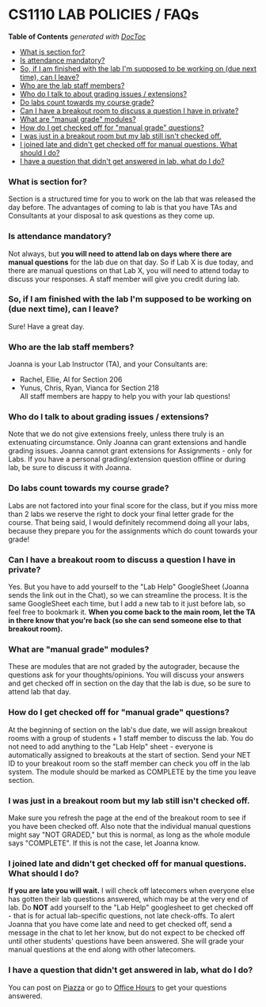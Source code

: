 # CS1110 LAB POLICIES / FAQs

<!-- START doctoc generated TOC please keep comment here to allow auto update -->
<!-- DON'T EDIT THIS SECTION, INSTEAD RE-RUN doctoc TO UPDATE -->
**Table of Contents**  *generated with [DocToc](https://github.com/thlorenz/doctoc)*

- [What is section for?](#what-is-section-for)
- [Is attendance mandatory?](#is-attendance-mandatory)
- [So, if I am finished with the lab I'm supposed to be working on (due next time), can I leave?](#so-if-i-am-finished-with-the-lab-im-supposed-to-be-working-on-due-next-time-can-i-leave)
- [Who are the lab staff members?](#who-are-the-lab-staff-members)
- [Who do I talk to about grading issues / extensions?](#who-do-i-talk-to-about-grading-issues--extensions)
- [Do labs count towards my course grade?](#do-labs-count-towards-my-course-grade)
- [Can I have a breakout room to discuss a question I have in private?](#can-i-have-a-breakout-room-to-discuss-a-question-i-have-in-private)
- [What are "manual grade" modules?](#what-are-manual-grade-modules)
- [How do I get checked off for "manual grade" questions?](#how-do-i-get-checked-off-for-manual-grade-questions)
- [I was just in a breakout room but my lab still isn't checked off.](#i-was-just-in-a-breakout-room-but-my-lab-still-isnt-checked-off)
- [I joined late and didn't get checked off for manual questions. What should I do?](#i-joined-late-and-didnt-get-checked-off-for-manual-questions-what-should-i-do)
- [I have a question that didn't get answered in lab, what do I do?](#i-have-a-question-that-didnt-get-answered-in-lab-what-do-i-do)

<!-- END doctoc generated TOC please keep comment here to allow auto update -->

### What is section for?  
Section is a structured time for you to work on the lab that was released the day before. The advantages of coming to lab is that you have TAs and Consultants at your disposal to ask questions as they come up.  

### Is attendance mandatory?  
Not always, but **you will need to attend lab on days where there are manual questions** for the lab due on that day. So if Lab X is due today, and there are manual questions on that Lab X, you will need to attend today to discuss your responses. A staff member will give you credit during lab.  

### So, if I am finished with the lab I'm supposed to be working on (due next time), can I leave?  
Sure! Have a great day.   

### Who are the lab staff members?   
Joanna is your Lab Instructor (TA), and your Consultants are:   
- Rachel, Ellie, Al for Section 206  
- Yunus, Chris, Ryan, Vianca for Section 218   
All staff members are happy to help you with your lab questions!  

### Who do I talk to about grading issues / extensions?  
Note that we do not give extensions freely, unless there truly is an extenuating circumstance. 
Only Joanna can grant extensions and handle grading issues. Joanna cannot grant extensions for Assignments - only for Labs. If you have a personal grading/extension question offline or during lab, be sure to discuss it with Joanna.     

### Do labs count towards my course grade?
Labs are not factored into your final score for the class, but if you miss more than 2 labs we reserve the right to dock your final letter grade for the course. That being said, I would definitely recommend doing all your labs, because they prepare you for the assignments which do count towards your grade!  

### Can I have a breakout room to discuss a question I have in private?  
Yes. But you have to add yourself to the "Lab Help" GoogleSheet (Joanna sends the link out in the Chat), so we can streamline the process. It is the same GoogleSheet each time, but I add a new tab to it just before lab, so feel free to bookmark it. **When you come back to the main room, let the TA in there know that you're back (so she can send someone else to that breakout room).**    

### What are "manual grade" modules?  
These are modules that are not graded by the autograder, because the questions ask for your thoughts/opinions. You will discuss your answers and get checked off in section on the day that the lab is due, so be sure to attend lab that day.  

### How do I get checked off for "manual grade" questions?  
At the beginning of section on the lab's due date, we will assign breakout rooms with a group of students + 1 staff member to discuss the lab. You do not need to add anything to the "Lab Help" sheet - everyone is automatically assigned to breakouts at the start of section. Send your NET ID to your breakout room so the staff member can check you off in the lab system. The module should be marked as COMPLETE by the time you leave section.    

### I was just in a breakout room but my lab still isn't checked off.
Make sure you refresh the page at the end of the breakout room to see if you have been checked off. Also note that the individual manual questions might say "NOT GRADED," but this is normal, as long as the whole module says "COMPLETE". If this is not the case, let Joanna know.  

### I joined late and didn't get checked off for manual questions. What should I do?  
**If you are late you will wait.** I will check off latecomers when everyone else has gotten their lab questions answered, which may be at the very end of lab. Do **NOT** add yourself to the "Lab Help" googlesheet to get checked off - that is for actual lab-specific questions, not late check-offs. To alert Joanna that you have come late and need to get checked off, send a message in the chat to let her know, but do not expect to be checked off until other students' questions have been answered. She will grade your manual questions at the end along with other latecomers.  

### I have a question that didn't get answered in lab, what do I do?  
You can post on [Piazza](https://piazza.com/class/keahwsxwvhh25b) or go to [Office Hours](https://www.cs.cornell.edu/courses/cs1110/2020fa/info/officehours/) to get your questions answered.  

